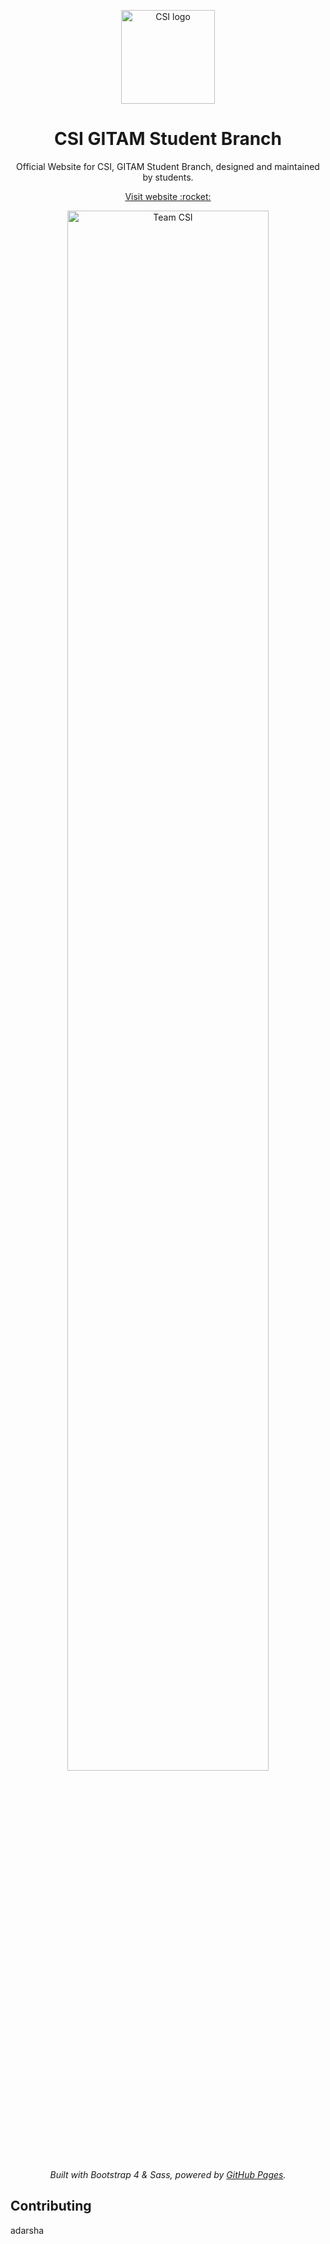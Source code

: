 <p align="center">
    <a href="https://csigitam.github.io/" target="_blank"><img alt="CSI logo" title="CSI" src="assets/brand/logo-csi.jpg" width="150"></a>
</p>

<h1 align="center">CSI GITAM Student Branch</h1>
<p align="center">Official Website for CSI, GITAM Student Branch, designed and maintained by students.</p>
<p align="center">
    <a href="https://csigitam.github.io/" target="_blank"> Visit website :rocket:</a>
</p>
<p align="center">
    <a href="https://csigitam.github.io/" target="_blank"><img alt="Team CSI" title="Team CSI" src="assets/gallery/007.png" width="80%"></a>
</p>

<p align="center">
    <em>Built with Bootstrap 4 & Sass, powered by <a href="https://pages.github.com/" target="_blank">GitHub Pages</a>.</em>
</p>

## Contributing

adarsha
